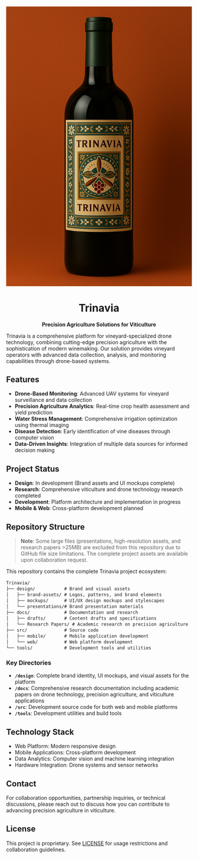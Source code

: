 <div align="center">

![Trinavia Mockup](design/brand-assets/mockups/mockup-14.png)

# Trinavia

**Precision Agriculture Solutions for Viticulture**

</div>

Trinavia is a comprehensive platform for vineyard-specialized drone technology, combining cutting-edge precision agriculture with the sophistication of modern winemaking. Our solution provides vineyard operators with advanced data collection, analysis, and monitoring capabilities through drone-based systems.

## Features

- **Drone-Based Monitoring**: Advanced UAV systems for vineyard surveillance and data collection
- **Precision Agriculture Analytics**: Real-time crop health assessment and yield prediction
- **Water Stress Management**: Comprehensive irrigation optimization using thermal imaging
- **Disease Detection**: Early identification of vine diseases through computer vision
- **Data-Driven Insights**: Integration of multiple data sources for informed decision making

## Project Status

- **Design**: In development (Brand assets and UI mockups complete)
- **Research**: Comprehensive viticulture and drone technology research completed
- **Development**: Platform architecture and implementation in progress
- **Mobile & Web**: Cross-platform development planned

## Repository Structure

> **Note**: Some large files (presentations, high-resolution assets, and research papers >25MB) are excluded from this repository due to GitHub file size limitations. The complete project assets are available upon collaboration request.

This repository contains the complete Trinavia project ecosystem:

```
Trinavia/
├── design/           # Brand and visual assets
│   ├── brand-assets/ # Logos, patterns, and brand elements
│   ├── mockups/      # UI/UX design mockups and stylescapes
│   └── presentations/# Brand presentation materials
├── docs/             # Documentation and research
│   ├── drafts/       # Content drafts and specifications
│   └── Research Papers/ # Academic research on precision agriculture
├── src/              # Source code
│   ├── mobile/       # Mobile application development
│   └── web/          # Web platform development
└── tools/            # Development tools and utilities
```

### Key Directories

- **`/design`**: Complete brand identity, UI mockups, and visual assets for the platform
- **`/docs`**: Comprehensive research documentation including academic papers on drone technology, precision agriculture, and viticulture applications
- **`/src`**: Development source code for both web and mobile platforms
- **`/tools`**: Development utilities and build tools

## Technology Stack

- Web Platform: Modern responsive design
- Mobile Applications: Cross-platform development
- Data Analytics: Computer vision and machine learning integration
- Hardware Integration: Drone systems and sensor networks

## Contact

For collaboration opportunities, partnership inquiries, or technical discussions, please reach out to discuss how you can contribute to advancing precision agriculture in viticulture.

## License

This project is proprietary. See [LICENSE](LICENSE) for usage restrictions and collaboration guidelines.